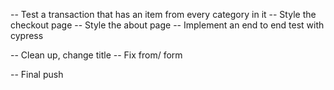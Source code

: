 -- Test a transaction that has an item from every category in it
-- Style the checkout page
-- Style the about page
-- Implement an end to end test with cypress

-- Clean up, change title
-- Fix from/ form

-- Final push
